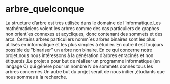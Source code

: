 # arbre_quelconque
La structure d’arbre est très utilisée dans le domaine de l’informatique.Les
mathématiciens voient les arbres comme des cas particuliers de graphes
non orient´es connexes et acycliques, donc contenant des sommets et des
arcs.
Certains arbres particuliers nomm´es arbres binaires sont les plus utilisés
en informatique et les plus simples à étudier. En outre il est toujours
possible de ”binariser” un arbre non binaire.
En ce qui concerne notre projet,nous nous intéressons à la génération
d’arbres enracinés et non étiquetés .Le projet a pour but de réaliser un
programme informatique (en langage C) qui génère pour un nombre N de
sommets donnés tous les arbres concernés.Un autre but du projet serait
de nous initier ,étudiants que nous sommes à la recherche.
